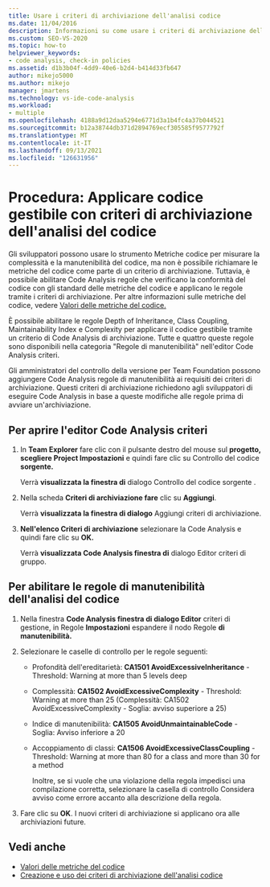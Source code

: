 ```yaml
---
title: Usare i criteri di archiviazione dell'analisi codice
ms.date: 11/04/2016
description: Informazioni su come usare i criteri di archiviazione dell'analisi del codice per verificare che il codice sia conforme agli standard di ereditarietà, accoppiamento di classi, manutenibilità e complessità.
ms.custom: SEO-VS-2020
ms.topic: how-to
helpviewer_keywords:
- code analysis, check-in policies
ms.assetid: d1b3b04f-4dd9-40e6-b2d4-b414d33fb647
author: mikejo5000
ms.author: mikejo
manager: jmartens
ms.technology: vs-ide-code-analysis
ms.workload:
- multiple
ms.openlocfilehash: 4188a9d12daa5294e6771d3a1b4fc4a37b044521
ms.sourcegitcommit: b12a38744db371d2894769ecf305585f9577792f
ms.translationtype: MT
ms.contentlocale: it-IT
ms.lasthandoff: 09/13/2021
ms.locfileid: "126631956"
---
```

# <a name="how-to-enforce-maintainable-code-with-a-code-analysis-check-in-policy"></a>Procedura: Applicare codice gestibile con criteri di archiviazione dell'analisi del codice

Gli sviluppatori possono usare lo strumento Metriche codice per misurare la complessità e la manutenibilità del codice, ma non è possibile richiamare le metriche del codice come parte di un criterio di archiviazione. Tuttavia, è possibile abilitare Code Analysis regole che verificano la conformità del codice con gli standard delle metriche del codice e applicano le regole tramite i criteri di archiviazione. Per altre informazioni sulle metriche del codice, vedere [Valori delle metriche del codice.](../code-quality/code-metrics-values.md)

È possibile abilitare le regole Depth of Inheritance, Class Coupling, Maintainability Index e Complexity per applicare il codice gestibile tramite un criterio di Code Analysis di archiviazione. Tutte e quattro queste regole sono disponibili nella categoria "Regole di manutenibilità" nell'editor Code Analysis criteri.

Gli amministratori del controllo della versione per Team Foundation possono aggiungere Code Analysis regole di manutenibilità ai requisiti dei criteri di archiviazione. Questi criteri di archiviazione richiedono agli sviluppatori di eseguire Code Analysis in base a queste modifiche alle regole prima di avviare un'archiviazione.

## <a name="to-open-the-code-analysis-policy-editor"></a>Per aprire l'editor Code Analysis criteri

1. In **Team Explorer** fare clic con il pulsante destro del mouse sul **progetto, scegliere Project Impostazioni** e quindi fare clic su Controllo del codice **sorgente.**

     Verrà **visualizzata la finestra di** dialogo Controllo del codice sorgente .

2. Nella scheda **Criteri di archiviazione fare** clic su **Aggiungi**.

     Verrà **visualizzata la finestra di dialogo** Aggiungi criteri di archiviazione.

3. **Nell'elenco Criteri di archiviazione** selezionare la Code Analysis e quindi fare clic su **OK.** 

     Verrà **visualizzata Code Analysis finestra di** dialogo Editor criteri di gruppo.

## <a name="to-enable-code-analysis-maintainability-rules"></a>Per abilitare le regole di manutenibilità dell'analisi del codice

1. Nella finestra **Code Analysis finestra di dialogo Editor** criteri di gestione, in Regole **Impostazioni** espandere il nodo Regole **di manutenibilità.**

2. Selezionare le caselle di controllo per le regole seguenti:

   - Profondità dell'ereditarietà: **CA1501 AvoidExcessiveInheritance** - Threshold: Warning at more than 5 levels deep

   - Complessità: **CA1502 AvoidExcessiveComplexity** - Threshold: Warning at more than 25 (Complessità: CA1502 AvoidExcessiveComplexity - Soglia: avviso superiore a 25)

   - Indice di manutenibilità: **CA1505 AvoidUnmaintainableCode** - Soglia: Avviso inferiore a 20

   - Accoppiamento di classi: **CA1506 AvoidExcessiveClassCoupling** - Threshold: Warning at more than 80 for a class and more than 30 for a method

     Inoltre, se si vuole che una violazione della  regola impedisci una compilazione corretta, selezionare la casella di controllo Considera avviso come errore accanto alla descrizione della regola.

3. Fare clic su **OK**. I nuovi criteri di archiviazione si applicano ora alle archiviazioni future.

## <a name="see-also"></a>Vedi anche

- [Valori delle metriche del codice](../code-quality/code-metrics-values.md)
- [Creazione e uso dei criteri di archiviazione dell'analisi codice](../code-quality/how-to-create-or-update-standard-code-analysis-check-in-policies.md)
